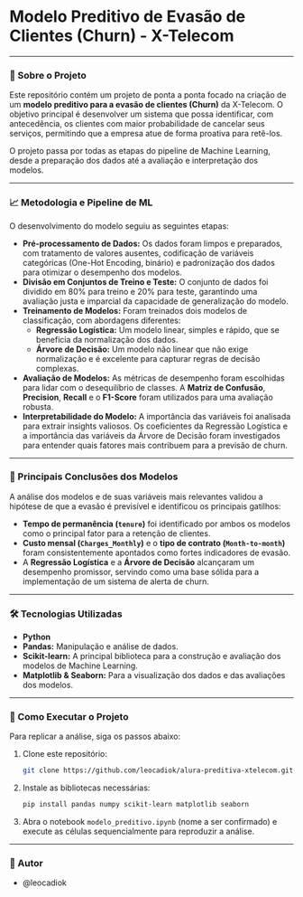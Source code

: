 # Modelo Preditivo de Evasão de Clientes (Churn) - X-Telecom

-----

### 📝 Sobre o Projeto

Este repositório contém um projeto de ponta a ponta focado na criação de um **modelo preditivo para a evasão de clientes (Churn)** da X-Telecom. O objetivo principal é desenvolver um sistema que possa identificar, com antecedência, os clientes com maior probabilidade de cancelar seus serviços, permitindo que a empresa atue de forma proativa para retê-los.

O projeto passa por todas as etapas do pipeline de Machine Learning, desde a preparação dos dados até a avaliação e interpretação dos modelos.

-----

### 📈 Metodologia e Pipeline de ML

O desenvolvimento do modelo seguiu as seguintes etapas:

  * **Pré-processamento de Dados:** Os dados foram limpos e preparados, com tratamento de valores ausentes, codificação de variáveis categóricas (One-Hot Encoding, binário) e padronização dos dados para otimizar o desempenho dos modelos.
  * **Divisão em Conjuntos de Treino e Teste:** O conjunto de dados foi dividido em 80% para treino e 20% para teste, garantindo uma avaliação justa e imparcial da capacidade de generalização do modelo.
  * **Treinamento de Modelos:** Foram treinados dois modelos de classificação, com abordagens diferentes:
      * **Regressão Logística:** Um modelo linear, simples e rápido, que se beneficia da normalização dos dados.
      * **Árvore de Decisão:** Um modelo não linear que não exige normalização e é excelente para capturar regras de decisão complexas.
  * **Avaliação de Modelos:** As métricas de desempenho foram escolhidas para lidar com o desequilíbrio de classes. A **Matriz de Confusão**, **Precision**, **Recall** e o **F1-Score** foram utilizados para uma avaliação robusta.
  * **Interpretabilidade do Modelo:** A importância das variáveis foi analisada para extrair insights valiosos. Os coeficientes da Regressão Logística e a importância das variáveis da Árvore de Decisão foram investigados para entender quais fatores mais contribuem para a previsão de churn.

-----

### 🎯 Principais Conclusões dos Modelos

A análise dos modelos e de suas variáveis mais relevantes validou a hipótese de que a evasão é previsível e identificou os principais gatilhos:

  * **Tempo de permanência (`tenure`)** foi identificado por ambos os modelos como o principal fator para a retenção de clientes.
  * **Custo mensal (`Charges_Monthly`)** e o **tipo de contrato (`Month-to-month`)** foram consistentemente apontados como fortes indicadores de evasão.
  * A **Regressão Logística** e a **Árvore de Decisão** alcançaram um desempenho promissor, servindo como uma base sólida para a implementação de um sistema de alerta de churn.

-----

### 🛠️ Tecnologias Utilizadas

  * **Python**
  * **Pandas:** Manipulação e análise de dados.
  * **Scikit-learn:** A principal biblioteca para a construção e avaliação dos modelos de Machine Learning.
  * **Matplotlib & Seaborn:** Para a visualização dos dados e das avaliações dos modelos.

-----

### 🚀 Como Executar o Projeto

Para replicar a análise, siga os passos abaixo:

1.  Clone este repositório:
    ```bash
    git clone https://github.com/leocadiok/alura-preditiva-xtelecom.git
    ```
2.  Instale as bibliotecas necessárias:
    ```bash
    pip install pandas numpy scikit-learn matplotlib seaborn
    ```
3.  Abra o notebook `modelo_preditivo.ipynb` (nome a ser confirmado) e execute as células sequencialmente para reproduzir a análise.

-----

### 🧑 Autor

  * @leocadiok
